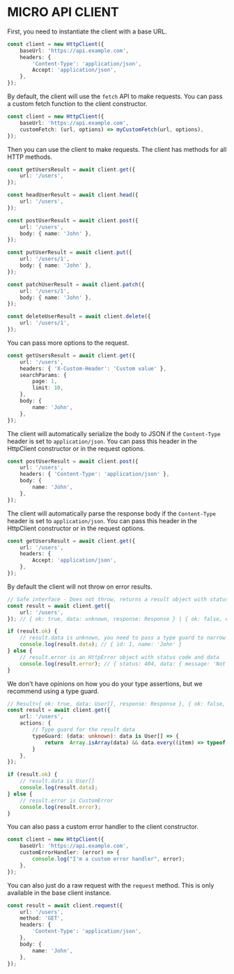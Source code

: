 # MICRO API CLIENT

First, you need to instantiate the client with a base URL.

```ts
const client = new HttpClient({
	baseUrl: 'https://api.example.com',
	headers: {
		'Content-Type': 'application/json',
		Accept: 'application/json',
	},
});
```

By default, the client will use the `fetch` API to make requests. You can pass a custom fetch function to the client constructor.

```ts
const client = new HttpClient({
	baseUrl: 'https://api.example.com',
	customFetch: (url, options) => myCustomFetch(url, options),
});
```

Then you can use the client to make requests. The client has methods for all HTTP methods.

```ts
const getUsersResult = await client.get({
	url: '/users',
});

const headUserResult = await client.head({
	url: '/users',
});

const postUserResult = await client.post({
	url: '/users',
	body: { name: 'John' },
});

const putUserResult = await client.put({
	url: '/users/1',
	body: { name: 'John' },
});

const patchUserResult = await client.patch({
	url: '/users/1',
	body: { name: 'John' },
});

const deleteUserResult = await client.delete({
	url: '/users/1',
});
```

You can pass more options to the request.

```ts
const getUsersResult = await client.get({
	url: '/users',
	headers: { 'X-Custom-Header': 'Custom value' },
	searchParams: {
		page: 1,
		limit: 10,
	},
	body: {
		name: 'John',
	},
});
```

The client will automatically serialize the body to JSON if the `Content-Type` header is set to `application/json`.
You can pass this header in the HttpClient constructor or in the request options.

```ts
const postUserResult = await client.post({
	url: '/users',
	headers: { 'Content-Type': 'application/json' },
	body: {
		name: 'John',
	},
});
```

The client will automatically parse the response body if the `Content-Type` header is set to `application/json`.
You can pass this header in the HttpClient constructor or in the request options.

```ts
const getUsersResult = await client.get({
	url: '/users',
	headers: {
		Accept: 'application/json',
	},
});
```

By default the client will not throw on error results.

```ts
// Safe interface - Does not throw, returns a result object with status code and data or error
const result = await client.get({
	url: '/users',
}); // { ok: true, data: unknown, response: Response } | { ok: false, error: HttpError }

if (result.ok) {
	// result.data is unknown, you need to pass a type guard to narrow it down or use a type assertion
	console.log(result.data); // { id: 1, name: 'John' }
} else {
	// result.error is an HttpError object with status code and data
	console.log(result.error); // { status: 404, data: { message: 'Not found' } }
}
```

We don't have opinions on how you do your type assertions, but we recommend using a type guard.

```ts
// Result<{ ok: true, data: User[], response: Response }, { ok: false, error: HttpError }>
const result = await client.get({
	url: '/users',
	actions: {
		// Type guard for the result data
		typeGuard: (data: unknown): data is User[] => {
			return	Array.isArray(data) && data.every((item) => typeof item === 'object'),
		}
	},
});

if (result.ok) {
	// result.data is User[]
	console.log(result.data);
} else {
	// result.error is CustomError
	console.log(result.error);
}
```

You can also pass a custom error handler to the client constructor.

```ts
const client = new HttpClient({
	baseUrl: 'https://api.example.com',
	customErrorHandler: (error) => {
		console.log("I'm a custom error handler", error);
	},
});
```

You can also just do a raw request with the `request` method. This is only available in the base client instance.

```ts
const result = await client.request({
	url: '/users',
	method: 'GET',
	headers: {
		'Content-Type': 'application/json',
	},
	body: {
		name: 'John',
	},
});
```
